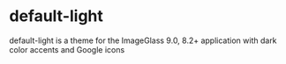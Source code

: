 # default-light
default-light is a theme for the ImageGlass 9.0, 8.2+ application with dark color accents and Google icons
